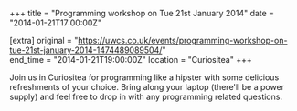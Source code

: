 +++
title = "Programming workshop on Tue 21st January 2014"
date = "2014-01-21T17:00:00Z"

[extra]
original = "https://uwcs.co.uk/events/programming-workshop-on-tue-21st-january-2014-1474489089504/"    
end_time = "2014-01-21T19:00:00Z"
location = "Curiositea"
+++

Join us in Curiositea for programming like a hipster with some delicious refreshments of your choice. Bring along your laptop (there'll be a power supply) and feel free to drop in with any programming related questions.

